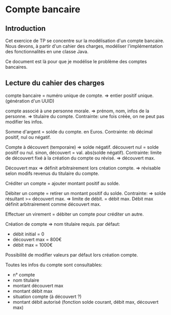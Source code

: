 # Compte bancaire

## Introduction

Cet exercice de TP se concentre sur la modélisation d'un compte bancaire. Nous devons, à partir d'un cahier des charges, modéliser l'implémentation des fonctionnalités en une classe Java.

Ce document est là pour que je modélise le problème des comptes bancaires.

## Lecture du cahier des charges

compte bancaire = numéro unique de compte. => entier positif unique. (génération d'un UUID)

compte associé à une personne morale. => prénom, nom, infos de la personne. => titulaire du compte.
Contrainte: une fois créée, on ne peut pas modifier les infos.

Somme d'argent = solde du compte.
en Euros.
Contrainte: nb décimal positif, nul ou négatif.

Compte à découvert (temporaire)
=> solde négatif.
découvert nul = solde positif ou nul.
sinon, découvert = val. abs(solde négatif).
Contrainte: limite de découvert fixé à la création du compte ou révisé. => découvert max.

Découvert max
=> définit arbitrairement lors création compte.
=> révisable selon modifs revenus du titulaire du compte.

Créditer un compte
= ajouter montant positif au solde.

Débiter un compte
= retirer un montant positif du solde.
Contrainte:
=> solde résultant >= découvert max.
=> limite de débit. = débit max.
Débit max définit arbitrairement comme découvert max.

Effectuer un virement
= débiter un compte pour créditer un autre.

Création de compte
=> nom titulaire requis.
par défaut:

- débit initial = 0
- découvert max = 800€
- débit max = 1000€

Possibilité de modifier valeurs par défaut lors création compte.

Toutes les infos du compte sont consultables:

- n° compte
- nom titulaire
- montant découvert max
- montant débit max
- situation compte (à découvert ?)
- montant débit autorisé (fonction solde courant, débit max, découvert max)
